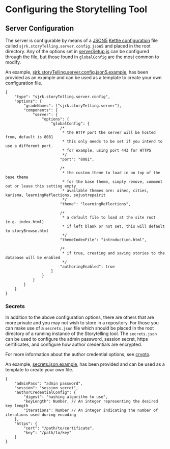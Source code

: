 # Configuring the Storytelling Tool

## Server Configuration

The server is configurable by means of a [JSON5](https://json5.org) [Kettle configuration](https://github.com/fluid-project/kettle/blob/main/docs/ConfigsAndApplications.md)
file called `sjrk.storyTelling.server.config.json5` and placed in the root directory. Any of the options set in
[serverSetup.js](../src/server/serverSetup.js) can be configured through the file, but those found in `globalConfig` are
the most common to modify.

An example, [sjrk.storyTelling.server.config.json5.example](../sjrk.storyTelling.server.config.json5.example), has been
provided as an example and can be used as a template to create your own configuration file.

```JSON5
{
    "type": "sjrk.storyTelling.server.config",
    "options": {
        "gradeNames": ["sjrk.storyTelling.server"],
        "components": {
            "server": {
                "options": {
                    "globalConfig": {
                        /*
                         * the HTTP port the server will be hosted from, default is 8081
                         * this only needs to be set if you intend to use a different port.
                         * for example, using port 443 for HTTPS
                         */
                        "port": "8081",

                        /*
                         * the custom theme to load in on top of the base theme
                         * for the base theme, simply remove, comment out or leave this setting empty
                         * available themes are: aihec, cities, karisma, learningReflections, sojustrepairit
                         */
                        "theme": "learningReflections",

                        /*
                         * a default file to load at the site root (e.g. index.html)
                         * if left blank or not set, this will default to storyBrowse.html
                         */
                        "themeIndexFile": "introduction.html",

                        /*
                         * if true, creating and saving stories to the database will be enabled
                         */
                        "authoringEnabled": true
                    }
                }
            }
        }
    }
}
```

### Secrets

In addition to the above configuration options, there are others that are more private and you may not wish to store in
a repository. For those you can make use of a `secrets.json` file which should be placed in the root directory of a
running instance of the Storytelling tool. The `secrets.json` can be used to configure the admin password, session
secret, https certificates, and configure how author credentials are encrypted.

For more information about the author credential options, see [crypto](https://nodejs.org/api/crypto.html).

An example, [secrets.json.example](../secrets.json.example),
has been provided and can be used as a template to create your own file.

```JSON5
{
    "adminPass": "admin password",
    "session": "session secret",
    "authorCredentialConfig": {
        "digest": "hashing algorithm to use",
        "keyLength": Number, // An integer representing the desired key length
        "iterations": Number // An integer indicating the number of iterations used during encoding
    },
    "https": {
        "cert": "/path/to/certificate",
        "key": "/path/to/key"
    }
}
```
